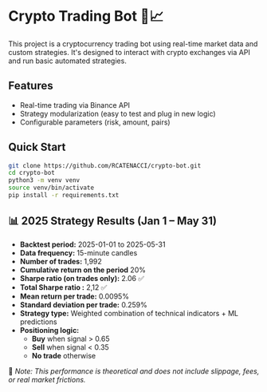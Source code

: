 
# Crypto Trading Bot 🤖📈

This project is a cryptocurrency trading bot using real-time market data and custom strategies. It's designed to interact with crypto exchanges via API and run basic automated strategies.

## Features
- Real-time trading via Binance API
- Strategy modularization (easy to test and plug in new logic)
- Configurable parameters (risk, amount, pairs)

## Quick Start

```bash
git clone https://github.com/RCATENACCI/crypto-bot.git
cd crypto-bot
python3 -m venv venv
source venv/bin/activate
pip install -r requirements.txt


```
## 📊 2025 Strategy Results (Jan 1 – May 31)

- **Backtest period:** 2025-01-01 to 2025-05-31
- **Data frequency:** 15-minute candles
- **Number of trades:** 1,992
- **Cumulative return on the period** 20%
- **Sharpe ratio (on trades only):** 2.06 ✅
- **Total Sharpe ratio :** 2,12 ✅
- **Mean return per trade:** 0.0095%
- **Standard deviation per trade:** 0.259%
- **Strategy type:** Weighted combination of technical indicators + ML predictions
- **Positioning logic:**
  - **Buy** when signal > 0.65
  - **Sell** when signal < 0.35
  - **No trade** otherwise

📌 *Note: This performance is theoretical and does not include slippage, fees, or real market frictions.*
